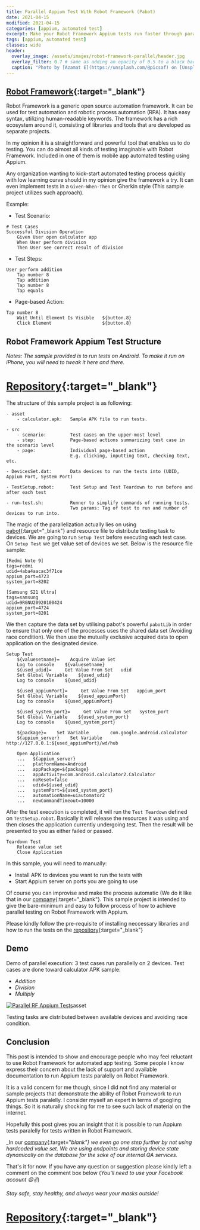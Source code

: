 ```yaml
---
title: Parallel Appium Test With Robot Framework (Pabot)
date: 2021-04-15
modified: 2021-04-15
categories: [appium, automated test]
excerpt: Make your Robot Framework Appium tests run faster through parallel execution!
tags: [appium, automated test]
classes: wide
header:
  overlay_image: /assets/images/robot-framework-parallel/header.jpg
  overlay_filter: 0.7 # same as adding an opacity of 0.5 to a black background
  caption: "Photo by [Azamat E](https://unsplash.com/@picsaf) on [Unsplash](https://unsplash.com)"
---
```


## [Robot Framework](https://robotframework.org/){:target="_blank"}

Robot Framework is a generic open source automation framework. It can be used for test automation and robotic process automation (RPA). It has easy syntax, utilizing human-readable keywords. The framework has a rich ecosystem around it, consisting of libraries and tools that are developed as separate projects.

In my opinion it is a straightforward and powerful tool that enables us to do testing. You can do almost all kinds of testing imaginable with Robot Framework. Included in one of them is mobile app automated testing using Appium.

Any organization wanting to kick-start automated testing process quickly with low learning curve should in my opinion give the framework a try. It can even implement tests in a `Given-When-Then` or Gherkin style (This sample project utilizes such approach).

Example:

- Test Scenario:
```
# Test Cases
Successful Division Operation
    Given User open calculator app
    When User perform division
    Then User see correct result of division
```

- Test Steps:
```
User perform addition
    Tap number 8
    Tap addition
    Tap number 8
    Tap equals
```

- Page-based Action:
```
Tap number 8
    Wait Until Element Is Visible   ${button.8} 
    Click Element                   ${button.8}
```

## Robot Framework Appium Test Structure
_Notes: The sample provided is to run tests on Android. To make it run on iPhone, you will need to tweak it here and there._

# [Repository](https://github.com/dnomyar90/RF-Appium-Parallel-Sample){:target="_blank"}

The structure of this sample project is as following:
```
- asset
    - calculator.apk:   Sample APK file to run tests.

- src
    - scenario:         Test cases on the upper-most level
    - step:             Page-based actions summarizing test case in the scenario level
    - page:             Individual page-based action
                        E.g. clicking, inputting text, checking text, etc.

- DevicesSet.dat:       Data devices to run the tests into (UDID, Appium Port, System Port)

- TestSetup.robot:      Test Setup and Test Teardown to run before and after each test

- run-test.sh:          Runner to simplify commands of running tests.
                        Two params: Tag of test to run and number of devices to run into.
```


The magic of the parallelization actually lies on using [pabot](https://pabot.org/){:target="_blank"} and resource file to distribute testing task to devices. We are going to run `Setup Test` before executing each test case. On `Setup Test` we get value set of devices we set. Below is the resource file sample:

```
[Redmi Note 9]
tags=redmi
udid=4aba4aacac3f71ce
appium_port=4723
system_port=8202

[Samsung S21 Ultra]
tags=samsung
udid=9RGNU20920100424
appium_port=4724
system_port=8201
```

We then capture the data set by utilising pabot's powerful `pabotLib` in order to ensure that only one of the processes uses the shared data set (Avoiding race condition). We then use the mutually exclusive acquired data to open application on the designated device.

```
Setup Test
    ${valuesetname}=    Acquire Value Set
    Log to console    ${valuesetname}
    ${used_udid}=     Get Value From Set   udid
    Set Global Variable    ${used_udid}
    Log to console    ${used_udid}

    ${used_appiumPort}=     Get Value From Set   appium_port
    Set Global Variable    ${used_appiumPort}
    Log to console    ${used_appiumPort}

    ${used_system_port}=     Get Value From Set   system_port
    Set Global Variable    ${used_system_port}
    Log to console    ${used_system_port}

    ${package}=    Set Variable        com.google.android.calculator
    ${appium_server}    Set Variable    http://127.0.0.1:${used_appiumPort}/wd/hub

    Open Application
    ...   ${appium_server}
    ...   platformName=Android
    ...   appPackage=${package}
    ...   appActivity=com.android.calculator2.Calculator
    ...   noReset=false
    ...   udid=${used_udid}
    ...   systemPort=${used_system_port}
    ...   automationName=uiautomator2
    ...   newCommandTimeout=10000
```

After the test execution is completed, it will run the `Test Teardown` defined on `TestSetup.robot`. Basically it will release the resources it was using and then closes the application currently undergoing test. Then the result will be presented to you as either failed or passed.

```
Teardown Test
    Release value set
    Close Application
```

In this sample, you will need to manually:
- Install APK to devices you want to run the tests with
- Start Appium server on ports you are going to use

Of course you can improvise and make the process automatic (We do it like that in our [company](https://kumparan.com/){:target="_blank"}. This sample project is intended to give the bare-minimum and easy to follow process of how to achieve parallel testing on Robot Framework with Appium.

Please kindly follow the pre-requisite of installing neccessary libraries and how to run the tests on the [repository](https://github.com/dnomyar90/RF-Appium-Parallel-Sample){:target="_blank"}

## Demo
Demo of parallel execution: 3 test cases run parallelly on 2 devices.
Test cases are done toward calculator APK sample:
- _Addition_
- _Division_
- _Multiply_

[![Parallel RF Appium Tests](https://j.gifs.com/jZ74m4.gif)](https://www.youtube.com/watch?v=u0nHLsjJnqc)asset

Testing tasks are distributed between available devices and avoiding race condition.

## Conclusion
This post is intended to show and encourage people who may feel reluctant to use Robot Framework for automated app testing. Some people I know express their concern about the lack of support and available documentation to run Appium tests paralelly on Robot Framework.

It is a valid concern for me though, since I did not find any material or sample projects that demonstrate the ability of Robot Framework to run Appium tests paralelly. I consider myself an expert in terms of googling things. So it is naturally shocking for me to see such lack of material on the internet.

Hopefully this post gives you an insight that it is possible to run Appium tests paralelly for tests written in Robot Framework.

_In our [company](https://kumparan.com/){:target="_blank"} we even go one step further by not using hardcoded value set. We are using endpoints and storing device state dynamically on the database for the sake of our internal QA services._

That's it for now. If you have any question or suggestion please kindly left a comment on the comment box below (_You'll need to use your Facebook account 😄✌️_)

_Stay safe, stay healthy, and always wear your masks outside!_

# [Repository](https://github.com/dnomyar90/RF-Appium-Parallel-Sample){:target="_blank"}